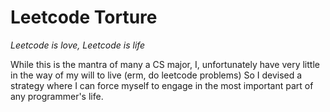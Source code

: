 # Leetcode Torture

*Leetcode is love, Leetcode is life*

While this is the mantra of many a CS major, I, unfortunately have very little in the way of my will to live (erm, do leetcode problems)
So I devised a strategy where I can force myself to engage in the most important part of any programmer's life.
